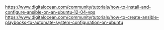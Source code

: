 
https://www.digitalocean.com/community/tutorials/how-to-install-and-configure-ansible-on-an-ubuntu-12-04-vps
https://www.digitalocean.com/community/tutorials/how-to-create-ansible-playbooks-to-automate-system-configuration-on-ubuntu
